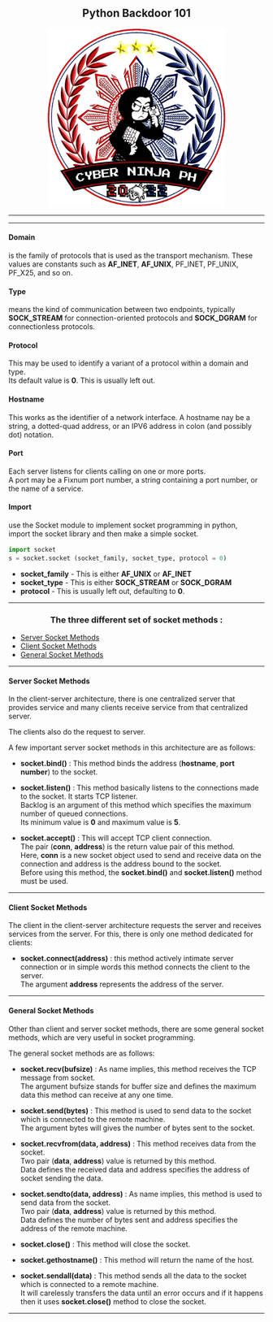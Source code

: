 <h2 align="center">Python Backdoor 101</h2>
<p align="center"><img width="350" height="350" src="./src/banner_cnph.gif"></p>

- - - - - - - - - - - - - - - - - - - - - -
---

#### Domain

is the family of protocols that is used as the transport mechanism. These values are constants such as **AF_INET**, **AF_UNIX**, PF_INET, PF_UNIX, PF_X25, and so on.

#### Type

means the kind of communication between two endpoints, typically **SOCK_STREAM** for connection-oriented protocols and **SOCK_DGRAM** for connectionless protocols.

#### Protocol

This may be used to identify a variant of a protocol within a domain and type.</br>
Its default value is **0**. This is usually left out.

#### Hostname

This works as the identifier of a network interface. A hostname nay be a string, a dotted-quad address, or an IPV6 address in colon (and possibly dot) notation.

#### Port

Each server listens for clients calling on one or more ports.</br>
A port may be a Fixnum port number, a string containing a port number, or the name of a service.

#### Import

use the Socket module to implement socket programming in python,<br>
import the socket library and then make a simple socket.
```python
import socket
s = socket.socket (socket_family, socket_type, protocol = 0)
```
- **socket_family** - This is either **AF_UNIX** or  **AF_INET**
- **socket_type** - This is either **SOCK_STREAM** or **SOCK_DGRAM**
- **protocol** - This is usually left out, defaulting to **0**.

---
<h3 align="center">The three different set of socket methods :</h2>

- [Server Socket Methods](#server-socket-method)
- [Client Socket Methods](#client-socket-methods)
- [General Socket Methods](#general-socket-methods)

---

#### Server Socket Methods

In the client-server architecture, there is one centralized server that provides service and
many clients receive service from that centralized server.

The clients also do the request
to server.

A few important server socket methods in this architecture are as follows:

- **socket.bind()** : This method binds the address (**hostname**, **port number**) to the socket.

- **socket.listen()** : This method basically listens to the connections made to the socket. It starts TCP listener.</br>
Backlog is an argument of this method which specifies the maximum number of queued connections.</br>
Its minimum value is **0** and maximum value is **5**.

- **socket.accept()** : This will accept TCP client connection.</br>
The pair (**conn**, **address**) is the return value pair of this method.</br>
Here, **conn** is a new socket object used to send and receive data on the connection and address is the address bound to the socket.</br>
Before using this method, the **socket.bind()** and **socket.listen()** method must be used.

---

#### Client Socket Methods

The client in the client-server architecture requests the server and receives services from
the server. For this, there is only one method dedicated for clients:

- **socket.connect(address)** : this method actively intimate server connection or in simple words this method connects the client to the server.</br>
The argument **address** represents the address of the server.

---

#### General Socket Methods

Other than client and server socket methods, there are some general socket methods, which are very useful in socket programming.

The general socket methods are as follows:

- **socket.recv(bufsize)** : As name implies, this method receives the TCP message from socket.</br>
The argument bufsize stands for buffer size and defines the maximum data this method can receive at any one time.

- **socket.send(bytes)** : This method is used to send data to the socket which is connected to the remote machine.</br>
The argument bytes will gives the number of bytes sent to the socket.

- **socket.recvfrom(data, address)** : This method receives data from the socket.</br>
Two pair (**data**, **address**) value is returned by this method.</br>
Data defines the received data and address specifies the address of socket sending the data.

- **socket.sendto(data, address)** : As name implies, this method is used to send data from the socket.</br>
Two pair (**data**, **address**) value is returned by this method.</br>
Data defines the number of bytes sent and address specifies the address of the
remote machine.

- **socket.close()** : This method will close the socket.

- **socket.gethostname()** : This method will return the name of the host.

- **socket.sendall(data)** : This method sends all the data to the socket which is connected to a remote machine.</br>
It will carelessly transfers the data until an error occurs and if it happens then it uses **socket.close()** method to close the socket.

---